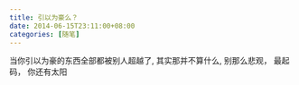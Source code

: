 ```yaml
---
title: 引以为豪么？
date: 2014-06-15T23:11:00+08:00
categories: [随笔]
---
```


当你引以为豪的东西全部都被别人超越了,
其实那并不算什么,
别那么悲观，
最起码，
你还有太阳

